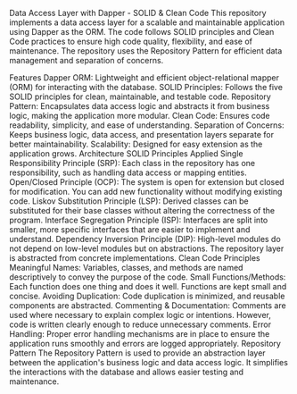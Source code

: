 Data Access Layer with Dapper - SOLID & Clean Code
This repository implements a data access layer for a scalable and maintainable application using Dapper as the ORM. The code follows SOLID principles and Clean Code practices to ensure high code quality, flexibility, and ease of maintenance. The repository uses the Repository Pattern for efficient data management and separation of concerns.

Features
Dapper ORM: Lightweight and efficient object-relational mapper (ORM) for interacting with the database.
SOLID Principles: Follows the five SOLID principles for clean, maintainable, and testable code.
Repository Pattern: Encapsulates data access logic and abstracts it from business logic, making the application more modular.
Clean Code: Ensures code readability, simplicity, and ease of understanding.
Separation of Concerns: Keeps business logic, data access, and presentation layers separate for better maintainability.
Scalability: Designed for easy extension as the application grows.
Architecture
SOLID Principles Applied
Single Responsibility Principle (SRP): Each class in the repository has one responsibility, such as handling data access or mapping entities.
Open/Closed Principle (OCP): The system is open for extension but closed for modification. You can add new functionality without modifying existing code.
Liskov Substitution Principle (LSP): Derived classes can be substituted for their base classes without altering the correctness of the program.
Interface Segregation Principle (ISP): Interfaces are split into smaller, more specific interfaces that are easier to implement and understand.
Dependency Inversion Principle (DIP): High-level modules do not depend on low-level modules but on abstractions. The repository layer is abstracted from concrete implementations.
Clean Code Principles
Meaningful Names: Variables, classes, and methods are named descriptively to convey the purpose of the code.
Small Functions/Methods: Each function does one thing and does it well. Functions are kept small and concise.
Avoiding Duplication: Code duplication is minimized, and reusable components are abstracted.
Commenting & Documentation: Comments are used where necessary to explain complex logic or intentions. However, code is written clearly enough to reduce unnecessary comments.
Error Handling: Proper error handling mechanisms are in place to ensure the application runs smoothly and errors are logged appropriately.
Repository Pattern
The Repository Pattern is used to provide an abstraction layer between the application's business logic and data access logic. It simplifies the interactions with the database and allows easier testing and maintenance.

